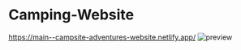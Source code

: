 # Camping-Website
https://main--campsite-adventures-website.netlify.app/
![preview](https://github.com/Rukhsar-coder/Camping-Website/assets/77547142/ffd0ca5f-48d8-4ba5-999b-cc4723f65d4a)
